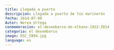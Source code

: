 ```yaml
---
title: Llegada a puerto
descripcion: Llegada a puerto de los marineros
fecha: 2014-07-08
Autor: Nerea Urtega
conmemoracion: el-desembarco-de-elkano-1922-2014
categoria: el desembarco
image: DSC_5894.jpg
language: es
---
```


